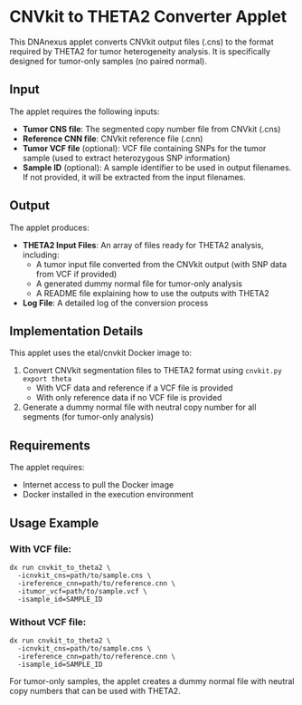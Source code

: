 # CNVkit to THETA2 Converter Applet

This DNAnexus applet converts CNVkit output files (.cns) to the format required by THETA2 for tumor heterogeneity analysis. It is specifically designed for tumor-only samples (no paired normal).

## Input

The applet requires the following inputs:

- **Tumor CNS file**: The segmented copy number file from CNVkit (.cns)
- **Reference CNN file**: CNVkit reference file (.cnn)
- **Tumor VCF file** (optional): VCF file containing SNPs for the tumor sample (used to extract heterozygous SNP information)
- **Sample ID** (optional): A sample identifier to be used in output filenames. If not provided, it will be extracted from the input filenames.

## Output

The applet produces:

- **THETA2 Input Files**: An array of files ready for THETA2 analysis, including:
  - A tumor input file converted from the CNVkit output (with SNP data from VCF if provided)
  - A generated dummy normal file for tumor-only analysis
  - A README file explaining how to use the outputs with THETA2
- **Log File**: A detailed log of the conversion process

## Implementation Details

This applet uses the etal/cnvkit Docker image to:

1. Convert CNVkit segmentation files to THETA2 format using `cnvkit.py export theta` 
   - With VCF data and reference if a VCF file is provided
   - With only reference data if no VCF file is provided
2. Generate a dummy normal file with neutral copy number for all segments (for tumor-only analysis)

## Requirements

The applet requires:
- Internet access to pull the Docker image
- Docker installed in the execution environment

## Usage Example

### With VCF file:
```
dx run cnvkit_to_theta2 \
  -icnvkit_cns=path/to/sample.cns \
  -ireference_cnn=path/to/reference.cnn \
  -itumor_vcf=path/to/sample.vcf \
  -isample_id=SAMPLE_ID
```

### Without VCF file:
```
dx run cnvkit_to_theta2 \
  -icnvkit_cns=path/to/sample.cns \
  -ireference_cnn=path/to/reference.cnn \
  -isample_id=SAMPLE_ID
```

For tumor-only samples, the applet creates a dummy normal file with neutral copy numbers that can be used with THETA2. 
